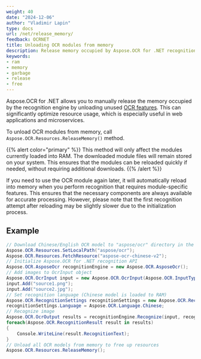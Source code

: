 ```yaml
---
weight: 40
date: "2024-12-06"
author: "Vladimir Lapin"
type: docs
url: /net/release_memory/
feedback: OCRNET
title: Unloading OCR modules from memory
description: Release memory occupied by Aspose.OCR for .NET recognition engine by unloading unneeded OCR modules.
keywords:
- ram
- memory
- garbage
- release
- free
---
```


Aspose.OCR for .NET allows you to manually release the memory occupied by the recognition engine by unloading unused [OCR features](/ocr/net/modules/). This can significantly optimize resource usage, which is especially useful in web applications and microservices.

To unload OCR modules from memory, call `Aspose.OCR.Resources.ReleaseMemory()` method.

{{% alert color="primary" %}}
This method will only affect the modules currently loaded into RAM. The downloaded module files will remain stored on your system. This ensures that the modules can be reloaded quickly if needed, without requiring additional downloads.
{{% /alert %}}

If you need to use the OCR module again later, it will automatically reload into memory when you perform recognition that requires module-specific features. This ensures that the necessary components are always available for accurate processing. However, please note that the first recognition attempt after reloading may be slightly slower due to the initialization process.

## Example

```csharp
// Download Chinese/English OCR model to "aspose/ocr" directory in the application working directory
Aspose.OCR.Resources.SetLocalPath("aspose/ocr");
Aspose.OCR.Resources.FetchResource("aspose-ocr-chinese-v2");
// Initialize Aspose.OCR for .NET recognition API
Aspose.OCR.AsposeOcr recognitionEngine = new Aspose.OCR.AsposeOcr();
// Add images to OcrInput object
Aspose.OCR.OcrInput input = new Aspose.OCR.OcrInput(Aspose.OCR.InputType.SingleImage);
input.Add("source1.png");
input.Add("source2.jpg");
// Set recognition language (Chinese model is loaded to RAM)
Aspose.OCR.RecognitionSettings recognitionSettings = new Aspose.OCR.RecognitionSettings();
recognitionSettings.Language = Aspose.OCR.Language.Chinese;
// Recognize image
Aspose.OCR.OcrOutput results = recognitionEngine.Recognize(input, recognitionSettings);
foreach(Aspose.OCR.RecognitionResult result in results)
{
    Console.WriteLine(result.RecognitionText);
}
// Unload all OCR models from memory to free up resources
Aspose.OCR.Resources.ReleaseMemory();
```
